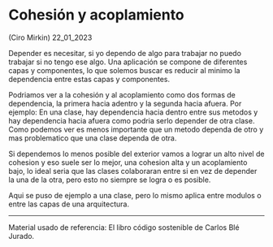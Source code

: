 # Cohesión y acoplamiento
(Ciro Mirkin) 22_01_2023

Depender es necesitar, si yo dependo de algo para trabajar no puedo trabajar si no tengo ese algo. Una aplicación se compone de diferentes capas y componentes, lo que solemos buscar es reducir al minimo la dependencia entre estas capas y componentes.

Podriamos ver a la cohesión y al acoplamiento como dos formas de dependencia, la primera hacia adentro y la segunda hacia afuera. Por ejemplo: En una clase, hay dependencia hacia dentro entre sus metodos y hay dependencia hacia afuera como podria serlo depender de otra clase. Como podemos ver es menos importante que un metodo dependa de otro y mas problematico que una clase dependa de otra.

Si dependemos lo menos posible del exterior vamos a lograr un alto nivel de cohesion y eso suele ser lo mejor, una cohesion alta y un acoplamiento bajo, lo ideal seria que las clases colaboraran entre si en vez de depender la una de la otra, pero esto no siempre se logra o es posible.

Aqui se puso de ejemplo a una clase, pero lo mismo aplica entre modulos o entre las capas de una arquitectura.

___
Material usado de referencia: El libro código sostenible de Carlos Blé Jurado.